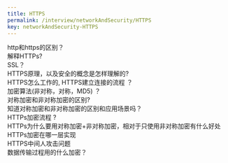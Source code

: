 ```yaml
---
title: HTTPS
permalink: /interview/networkAndSecurity/HTTPS
key: networkAndSecurity-HTTPS
---
```


http和https的区别？  
解释HTTPs?    
SSL？  
HTTPS原理，以及安全的概念是怎样理解的?  
HTTPS怎么工作的, HTTPS建立连接的流程  ？  
加密算法(非对称，对称，MD5) ？  
对称加密和非对称加密的区别?  
知道对称加密和非对称加密的区别和应用场景吗？  
HTTPs加密流程 ?  
HTTPs为什么要用对称加密+非对称加密，相对于只使用非对称加密有什么好处  
HTTPs加密在哪一层实现   
HTTPS中间人攻击问题  
数据传输过程用的什么加密？  